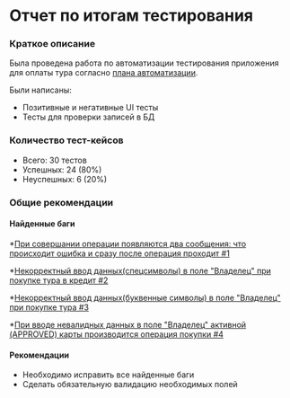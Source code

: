 # Отчет по итогам тестирования
### Краткое описание
Была проведена работа по автоматизации тестирования приложения для оплаты тура согласно [плана автоматизации](Plan.md).  

Были написаны:
* Позитивные и негативные UI тесты
* Тесты для проверки записей в БД

### Количество тест-кейсов
* Всего: 30 тестов
* Успешных: 24 (80%)
* Неуспешных: 6 (20%)
  
### Общие рекомендации
#### Найденные баги
*[При совершании операции появляются два сообщения: что происходит ошибка и сразу после операция проходит #1](https://github.com/Samsony1/DiplomaTest/issues/1)

*[Некорректный ввод данных(спецсимволы) в поле "Владелец" при покупке тура в кредит #2](https://github.com/Samsony1/DiplomaTest/issues/2)

*[Некорректный ввод данных(буквенные символы) в поле "Владелец" при покупке тура #3](https://github.com/Samsony1/DiplomaTest/issues/3)

*[При вводе невалидных данных в поле "Владелец" активной (APPROVED) карты производится операция покупки #4](https://github.com/Samsony1/DiplomaTest/issues/4)



#### Рекомендации
* Необходимо исправить все найденные баги
* Сделать обязательную валидацию необходимых полей





